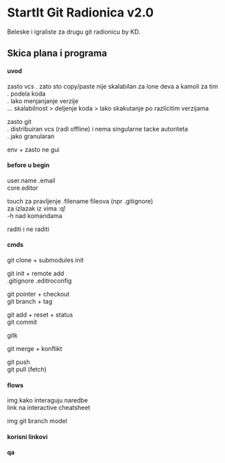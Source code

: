 # StartIt Git Radionica v2.0

Beleske i igraliste za drugu git radionicu by KD.

## Skica plana i programa

#### uvod

zasto vcs
. zato sto copy/paste nije skalabilan za lone deva a kamoli za tim  
. podela koda  
. lako menjanjanje verzije  
... skalabilnost > deljenje koda > lako skakutanje po razlicitim verzijama  

zasto git  
. distribuiran vcs (radi offline) i nema singularne tacke autoriteta  
. jako granularan


env + zasto ne gui

#### before u begin

user.name .email  
core.editor

touch za pravljenje .filename fileova (npr .gitignore)  
za izlazak iz vima :q!  
-h nad komandama

raditi i ne raditi

#### cmds

git clone + submodules init

git init + remote add  
.gitignore .editroconfig

git pointer + checkout  
git branch + tag

git add + reset + status  
git commit

gitk

git merge + konflikt

git push  
git pull (fetch)

#### flows

img kako interaguju naredbe  
link na interactive cheatsheet

img git branch model


#### korisni linkovi
#### qa
